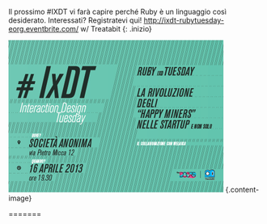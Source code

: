Il prossimo #IXDT vi farà capire perché Ruby è un linguaggio così desiderato. 
Interessati? Registratevi qui! http://ixdt-rubytuesday-eorg.eventbrite.com/ w/ Treatabit 
{: .inizio}

![test](images/rubytuesday.png)
{.content-image}


=======
  	
  	
  	


	
  	
  	

